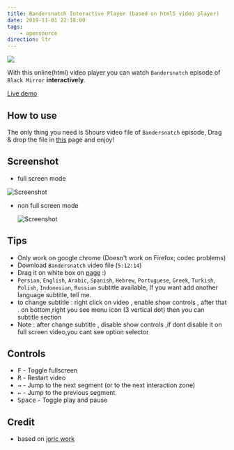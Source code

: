```yaml
---
title: Bandersnatch Interactive Player (based on html5 video player)
date: 2019-11-01 22:18:09
tags:
    - opensource
direction: ltr
---
```

<div dir="ltr">


![](/assets/images/Bandersnatch-Interactive-Player/Black-Mirror-Bandersnatch-Stefan-and-Monster.jpg)

With this online(html) video player you can watch `Bandersnatch` episode of `Black Mirror` **interactively**. 

[Live demo](https://mehotkhan.github.io/BandersnatchInteractive/)

<!-- more -->


## How to use
The only thing you need is 5hours video file of `Bandersnatch` episode, Drag & drop the file in [this](https://mehotkhan.github.io/BandersnatchInteractive/) page and enjoy!

## Screenshot
  * full screen mode 
  
  ![Screenshot](/assets/images/Bandersnatch-Interactive-Player/full-screen.png)

* non full screen mode

  ![Screenshot](/assets/images/Bandersnatch-Interactive-Player/non-full-screen.png)

## Tips

* Only work on google chrome (Doesn't work on Firefox; codec problems)
* Download `Bandersnatch` video file (`5:12:14`)
* Drag it on white box on [page](https://mehotkhan.github.io/BandersnatchInteractive/) :)
* `Persian`, `English`, `Arabic`, `Spanish`, `Hebrew`, `Portuguese`, `Greek`, `Turkish`, `Polish`, `Indonesian`, `Russian` subtitle available, If you want add another language subtitle, tell me.
* to change subtitle : right click on video , enable show controls , after that . on bottom,right you see menu icon (3 vertical dot) then you can subtitle section 
* Note : after change subtitle , disable show controls ,if dont disable it on full screen video,you cant see option selector

## Controls

* <kbd>F</kbd> - Toggle fullscreen
* <kbd>R</kbd> - Restart video
* <kbd>→</kbd> - Jump to the next segment (or to the next interaction zone)
* <kbd>←</kbd> - Jump to the previous segment
* <kbd>Space</kbd> - Toggle play and pause
  

## Credit
* based on [joric work](https://github.com/joric/bandersnatch)


</div>